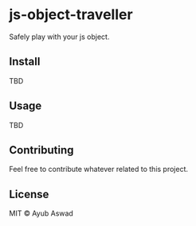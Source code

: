 # js-object-traveller

Safely play with your js object.

## Install

TBD

## Usage

TBD

## Contributing

Feel free to contribute whatever related to this project.


## License

MIT © Ayub Aswad
